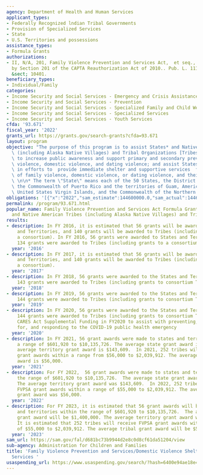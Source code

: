 ```yaml
---
agency: Department of Health and Human Services
applicant_types:
- Federally Recognized lndian Tribal Governments
- Provision of Specialized Services
- State
- U.S. Territories and possessions
assistance_types:
- Formula Grants
authorizations:
- II, N/A, 201, Family Violence Prevention and Services Act,  et seq., as amended
  by Section 201 of the CAPTA Reauthorization Act of 2010.. Pub. L. 111-320. 42 U.S.C.
  &sect; 10401.
beneficiary_types:
- Individual/Family
categories:
- Income Security and Social Services - Emergency and Crisis Assistance
- Income Security and Social Services - Prevention
- Income Security and Social Services - Specialized Family and Child Welfare Services
- Income Security and Social Services - Specialized Services
- Income Security and Social Services - Youth Services
cfda: '93.671'
fiscal_year: '2022'
grants_url: https://grants.gov/search-grants?cfda=93.671
layout: program
objective: "The purpose of this program is to assist States* and Native American Tribes\
  \ (including Alaska Native Villages) and Tribal Organizations [Tribes] in efforts\
  \ to increase public awareness and support primary and secondary prevention of family\
  \ violence, domestic violence, and dating violence; and assist States and Tribes\
  \ in efforts to  provide immediate shelter and supportive services  for victims\
  \ of family violence, domestic violence, or dating violence, and their dependents.\
  \ \n\n* The term \"State\" means each of the 50 States, the District of Columbia,\
  \ the Commonwealth of Puerto Rico and the territories of Guam, American Samoa, the\
  \ United States Virgin Islands, and the Commonwealth of the Northern Mariana Islands."
obligations: '[{"x":"2022","sam_estimate":144600000.0,"sam_actual":144600000.0,"usa_spending_actual":437397596.0},{"x":"2023","sam_estimate":164100000.0,"sam_actual":0.0,"usa_spending_actual":-35308965.0},{"x":"2024","sam_estimate":164100000.0,"sam_actual":0.0,"usa_spending_actual":-116212.0}]'
permalink: /program/93.671.html
popular_name: Family Violence Prevention and Services Act Formula Grants for States
  and Native American Tribes (including Alaska Native Villages) and Tribal Organizations
results:
- description: In FY 2016, it is estimated that 56 grants will be awarded to the States
    and Territories, and 140 grants will be awarded to Tribes (including grants to
    a consortium). In FY 2016, 56 grants were awarded to States and Territories; and
    134 grants were awarded to Tribes (including grants to a consortium).
  year: '2016'
- description: In FY 2017, it is estimated that 56 grants will be awarded to the States
    and Territories, and 140 grants will be awarded to Tribes (including grants to
    a consortium).
  year: '2017'
- description: In FY 2018, 56 grants were awarded to the States and Territories, and
    143 grants were awarded to Tribes (including grants to consortium Tribes).
  year: '2018'
- description: In FY 2019, 56 grants were awarded to the States and Territories, and
    144 grants were awarded to Tribes (including grants to consortium Tribes).
  year: '2019'
- description: In FY 2020, 56 grants were awarded to the States and Territories, and
    144 grants were awarded to Tribes (including grants to consortium Tribes), including
    CARES Act Supplemental Funding in FY2020 to assist with preventing, preparing
    for, and responding to the COVID-19 public health emergency
  year: '2020'
- description: In FY 2021, 56 grant awards were made to states and territories with
    a range of $601,920 to $10,135,726. The average state grant award is $1,400,000.  The
    average territory grant award is $143,609.  In 2021, 252 tribes will receive FVPSA
    grant awards within a range from $56,000 to $2,039,912. The average tribal grant
    award is $56,000.
  year: '2021'
- description: For FY 2022,  56 grant awards were made to states and territories within
    the range of $601,920 to $10,135,726.  The average state grant award was $1,400,000.
    The average territory grant award was $143,609.  In 2022, 252 tribes received
    FVPSA grant awards within a range of $55,000 to $2,039,912. The average tribal
    grant award was $56,000.
  year: '2022'
- description: For FY 2023, it is estimated that 56 grant awards will be made to states
    and territories within the range of $601,920 to $10,135,726.  The average state
    grant award will be $1,400,000. The average territory grant award will be $143,609.
    It is estimated that 252 tribes will receive FVPSA grant awards within a range
    of $55,000 to $2,039,912. The average tribal grant award will be $56,000.
  year: '2023'
sam_url: https://sam.gov/fal/d681bc73b9944d2e8c0d8cf61da51204/view
sub-agency: Administration for Children and Families
title: 'Family Violence Prevention and Services/Domestic Violence Shelter and Supportive
  Services '
usaspending_url: https://www.usaspending.gov/search/?hash=6400e94ae18e41b7cca650df93ff910a
---
```

